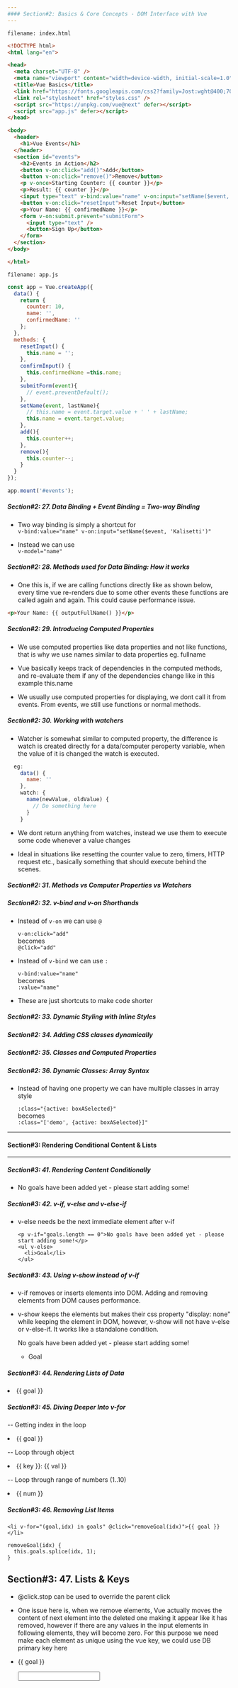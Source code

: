 ```yaml
---
#### Section#2: Basics & Core Concepts - DOM Interface with Vue
---
```


`filename: index.html`
```html
<!DOCTYPE html>
<html lang="en">

<head>
  <meta charset="UTF-8" />
  <meta name="viewport" content="width=device-width, initial-scale=1.0" />
  <title>Vue Basics</title>
  <link href="https://fonts.googleapis.com/css2?family=Jost:wght@400;700&display=swap" rel="stylesheet" />
  <link rel="stylesheet" href="styles.css" />
  <script src="https://unpkg.com/vue@next" defer></script>
  <script src="app.js" defer></script>
</head>

<body>
  <header>
    <h1>Vue Events</h1>
  </header>
  <section id="events">
    <h2>Events in Action</h2>
    <button v-on:click="add()">Add</button>
    <button v-on:click="remove()">Remove</button>
    <p v-once>Starting Counter: {{ counter }}</p>
    <p>Result: {{ counter }}</p>
    <input type="text" v-bind:value="name" v-on:input="setName($event, 'Kalisetti')" v-on:keyup.enter="confirmInput"/>
    <button v-on:click="resetInput">Reset Input</button>
    <p>Your Name: {{ confirmedName }}</p>
    <form v-on:submit.prevent="submitForm">
      <input type="text" />
      <button>Sign Up</button>
    </form>
  </section>
</body>

</html>
```

`filename: app.js`
```js
const app = Vue.createApp({
  data() {
    return {
      counter: 10,
      name: '',
      confirmedName: ''
    };
  },
  methods: {
    resetInput() {
      this.name = '';
    },
    confirmInput() {
      this.confirmedName =this.name;
    },
    submitForm(event){
      // event.preventDefault();
    },
    setName(event, lastName){
      // this.name = event.target.value + ' ' + lastName;
      this.name = event.target.value;
    },
    add(){
      this.counter++;
    },
    remove(){
      this.counter--;
    }
  }
});

app.mount('#events');
```

##### Section#2: 27. Data Binding + Event Binding = Two-way Binding

+ Two way binding is simply a shortcut for\
  `v-bind:value="name" v-on:input="setName($event, 'Kalisetti')"`

+ Instead we can use\
  `v-model="name"`

##### Section#2: 28. Methods used for Data Binding: How it works

+ One this is, if we are calling functions directly like as shown below, every time vue re-renders due to some other events
	these functions are called again and again. This could cause performance issue.

```html
<p>Your Name: {{ outputFullName() }}</p>
```

##### Section#2: 29. Introducing Computed Properties

+ We use computed properties like data properties and not like functions, that is why we use names similar to data
	properties eg. fullname

+ Vue basically keeps track of dependencies in the computed methods, and re-evaluate them if any of the dependencies 
	change like in this example this.name

+ We usually use computed properties for displaying, we dont call it from events. From events, we still use functions
	or normal methods.

##### Section#2: 30. Working with watchers

+ Watcher is somewhat similar to computed property, the difference is watch is created directly for a data/computer peroperty
	variable, when the value of it is changed the watch is executed.

```js
  eg:
    data() {
      name: ''
    },
    watch: {
      name(newValue, oldValue) {
        // Do something here
      }
    }
```

+ We dont return anything from watches, instead we use them to execute some code whenever a value changes

+ Ideal in situations like resetting the counter value to zero, timers, HTTP request etc., basically something that should
	execute behind the scenes.

##### Section#2: 31. Methods vs Computer Properties vs Watchers

##### Section#2: 32. v-bind and v-on Shorthands

* Instead of `v-on` we can use `@`
  
  `v-on:click="add"`\
  becomes\
  `@click="add"`


* Instead of `v-bind` we can use `:`
  
  `v-bind:value="name"`\
	becomes \
	`:value="name"`

* These are just shortcuts to make code shorter

##### Section#2: 33. Dynamic Styling with Inline Styles

##### Section#2: 34. Adding CSS classes dynamically

##### Section#2: 35. Classes and Computed Properties

##### Section#2: 36. Dynamic Classes: Array Syntax

+ Instead of having one property we can have multiple classes in array style
  
	`:class="{active: boxASelected}"`\
	becomes\
	`:class="['demo', {active: boxASelected}]"`

---
#### Section#3: Rendering Conditional Content & Lists
---

##### Section#3: 41. Rendering Content Conditionally

+ <p v-if="goals.length == 0">No goals have been added yet - please start adding some!</p>


##### Section#3: 42. v-if, v-else and v-else-if

* v-else needs be the next immediate element after v-if

      <p v-if="goals.length == 0">No goals have been added yet - please start adding some!</p>
      <ul v-else>
        <li>Goal</li>
      </ul>

##### Section#3: 43. Using v-show instead of v-if

* v-if removes or inserts elements into DOM. Adding and removing elements from DOM causes performance.
* v-show keeps the elements but makes their css property "display: none" while keeping the element in DOM,
    however, v-show will not have v-else or v-else-if. It works like a standalone condition.

    <p v-show="goals.length == 0">No goals have been added yet - please start adding some!</p>
    <ul v-show="goals.length > 0">
      <li>Goal</li>
    </ul>


##### Section#3: 44. Rendering Lists of Data


<li v-for="goal in goals">{{ goal }}</li>


##### Section#3: 45. Diving Deeper Into v-for


-- Getting index in the loop
<li v-for="(goal, idx) in goals">{{ goal }}</li>

-- Loop through object
<li v-for="(val, key, idx) in {name: 'Shiv', age: 40}">{{ key }}: {{ val }}</li>

-- Loop through range of numbers (1..10)
<li v-for="num in 10">{{ num }}</li>


##### Section#3: 46. Removing List Items


    <li v-for="(goal,idx) in goals" @click="removeGoal(idx)">{{ goal }}</li>

    removeGoal(idx) {
      this.goals.splice(idx, 1);
    }


## Section#3: 47. Lists & Keys

* @click.stop can be used to override the parent click
* One issue here is, when we remove elements, Vue actually moves the content of next element
    into the deleted one making it appear like it has removed, however if there are any values in the input
    elements in following elements, they will become zero. For this purpose we need make each element as unique
    using the vue key, we could use DB primary key here

  <li v-for="(goal,idx) in goals" :key="goal" @click="removeGoal(idx)">
    <p>{{ goal }}</p>
    <input type="text" @click.stop/>
  </li>

